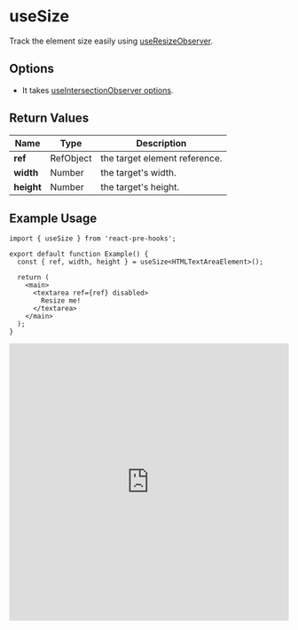 # useSize

Track the element size easily using [useResizeObserver](./useResizeObserver).

## Options

- It takes [useIntersectionObserver options](./useResizeObserver#parameters).

## Return Values

| Name       | Type      | Description                   |
| ---------- | --------- | ----------------------------- |
| **ref**    | RefObject | the target element reference. |
| **width**  | Number    | the target's width.           |
| **height** | Number    | the target's height.          |

## Example Usage

```tsx
import { useSize } from 'react-pre-hooks';

export default function Example() {
  const { ref, width, height } = useSize<HTMLTextAreaElement>();

  return (
    <main>
      <textarea ref={ref} disabled>
        Resize me!
      </textarea>
    </main>
  );
}
```

<iframe src="https://codesandbox.io/embed/usesize-zt7jfj?fontsize=14&hidenavigation=1&module=%2Fsrc%2FComponent.tsx&theme=dark" style="width:100%; height:500px; border:0; overflow:hidden;" title="useSize" allow="accelerometer; ambient-light-sensor; camera; encrypted-media; geolocation; gyroscope; hid; microphone; midi; payment; usb; vr; xr-spatial-tracking" sandbox="allow-forms allow-modals allow-popups allow-presentation allow-same-origin allow-scripts"></iframe>
